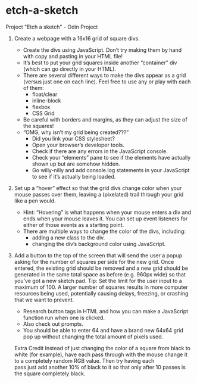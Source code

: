 # etch-a-sketch
Project "Etch a sketch" - Odin Project

1. Create a webpage with a 16x16 grid of square divs.
    * Create the divs using JavaScript. Don’t try making them by hand with copy and pasting in your HTML file!
    * It’s best to put your grid squares inside another “container” div (which can go directly in your HTML).
    * There are several different ways to make the divs appear as a grid (versus just one on each line). Feel free to use any or play with each of them:
        * float/clear
        * inline-block
        * flexbox
        * CSS Grid
    * Be careful with borders and margins, as they can adjust the size of the squares!
    * “OMG, why isn’t my grid being created???”
        * Did you link your CSS stylesheet?
        * Open your browser’s developer tools.
        * Check if there are any errors in the JavaScript console.
        * Check your “elements” pane to see if the elements have actually shown up but are somehow hidden.
        * Go willy-nilly and add console.log statements in your JavaScript to see if it’s actually being loaded.
2. Set up a “hover” effect so that the grid divs change color when your mouse passes over them, leaving a (pixelated) trail through your grid like a pen would.
    * Hint: “Hovering” is what happens when your mouse enters a div and ends when your mouse leaves it. You can set up event listeners for either of those events as a starting point.
    * There are multiple ways to change the color of the divs, including:
        * adding a new class to the div.
        * changing the div’s background color using JavaScript.
3. Add a button to the top of the screen that will send the user a popup asking for the number of squares per side for the new grid. Once entered, the existing grid should be removed and a new 
   grid should be generated in the same total space as before (e.g. 960px wide) so that you’ve got a new sketch pad. Tip: Set the limit for the user input to a maximum of 100. A larger number 
   of squares results in more computer resources being used, potentially causing delays, freezing, or crashing that we want to prevent.
    * Research button tags in HTML and how you can make a JavaScript function run when one is clicked.
    * Also check out prompts.
    * You should be able to enter 64 and have a brand new 64x64 grid pop up without changing the total amount of pixels used.

    Extra Credit
    Instead of just changing the color of a square from black to white (for example), have each pass through with the mouse change it to a completely random RGB value. Then try having each    
    pass just add another 10% of black to it so that only after 10 passes is the square completely black.